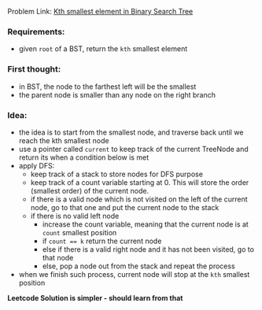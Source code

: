 Problem Link: [Kth smallest element in Binary Search Tree](https://leetcode.com/problems/kth-smallest-element-in-a-bst/)

### Requirements:

- given `root` of a BST, return the `kth` smallest element

### First thought:

- in BST, the node to the farthest left will be the smallest
- the parent node is smaller than any node on the right branch

### Idea:

- the idea is to start from the smallest node, and traverse back until we reach the kth smallest node
- use a pointer called `current` to keep track of the current TreeNode and return its when a condition below is met
- apply DFS:
  - keep track of a stack to store nodes for DFS purpose
  - keep track of a count variable starting at 0. This will store the order (smallest order) of the current node.
  - if there is a valid node which is not visited on the left of the current node, go to that one and put the current node to the stack
  - if there is no valid left node
    - increase the count variable, meaning that the current node is at `count` smallest position
    - if `count == k` return the current node
    - else if there is a valid right node and it has not been visited, go to that node
    - else, pop a node out from the stack and repeat the process
- when we finish such process, current node will stop at the `kth` smallest position

**Leetcode Solution is simpler - should learn from that**
